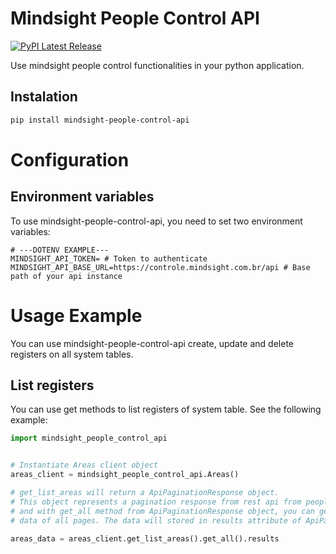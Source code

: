 # Mindsight People Control API
[![PyPI Latest Release](https://img.shields.io/pypi/v/mindsight-people-control-api.svg)](https://pypi.org/project/mindsight-people-control-api/)

Use mindsight people control functionalities in your python application.
## Instalation
```sh
pip install mindsight-people-control-api
```

# Configuration
## Environment variables
To use mindsight-people-control-api, you need to set two environment variables:
```dotenv
# ---DOTENV EXAMPLE---
MINDSIGHT_API_TOKEN= # Token to authenticate
MINDSIGHT_API_BASE_URL=https://controle.mindsight.com.br/api # Base path of your api instance
```
# Usage Example
You can use mindsight-people-control-api create, update and delete registers on all system tables.

## List registers
You can use get methods to list registers of system table. See the following example:
```python
import mindsight_people_control_api


# Instantiate Areas client object
areas_client = mindsight_people_control_api.Areas()

# get_list_areas will return a ApiPaginationResponse object.
# This object represents a pagination response from rest api from people control
# and with get_all method from ApiPaginationResponse object, you can get all
# data of all pages. The data will stored in results attribute of ApiPaginationResponse

areas_data = areas_client.get_list_areas().get_all().results
```
